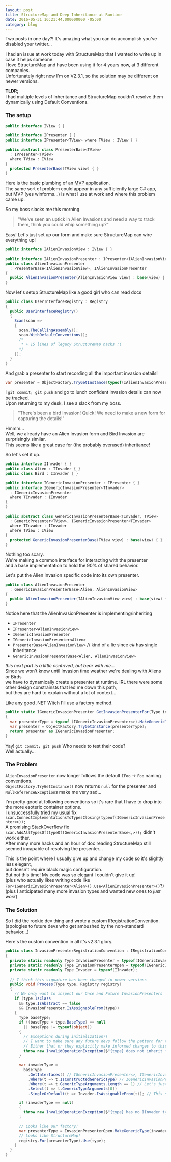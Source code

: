 ```yaml
---
layout: post
title: StructureMap and Deep Inheritance at Runtime
date: 2016-05-31 16:21:44.000000000 -05:00
category: blog
---
```


Two posts in one day?! It's amazing what you can do accomplish you've disabled your twitter...

I had an issue at work today with StructureMap that I wanted to write up in case it helps someone.  
I love StructureMap and have been using it for 4 years now, at 3 different companies.  
Unfortunately right now I'm on V2.3.1, so the solution may be different on newer versions.

**TLDR**;  
I had multiple levels of Inheritance and StructureMap couldn't resolve them dynamically using Default Conventions.

### The setup ###

```csharp
public interface IView { }
    
public interface IPresenter { }
public interface IPresenter<TView> where TView : IView { }
    
public abstract class PresenterBase<TView> 
  : IPresenter<TView> 
  where TView : IView
{
  protected PresenterBase(TView view) { }
}
```

Here is the basic plumbing of an [MVP][0] application.  
The same sort of problem could appear in any sufficiently large C# app,  
but MVP (yes winforms...) is what I use at work and where this problem came up.

So my boss slacks me this morning.

> "We've seen an uptick in Alien Invasions and need a way to track them, think you could whip something up?"

Easy! Let's just set up our form and make sure StructureMap can wire everything up!

```csharp
public interface IAlienInvasionView : IView { }
    
public interface IAlienInvasionPresenter : IPresenter<IAlienInvasionView> { }
public class AlienInvasionPresenter
  : PresenterBase<IAlienInvasionView>, IAlienInvasionPresenter
{
  public AlienInvasionPresenter(AlienInvasionView view) : base(view) { }
}
```

Now let's setup StructureMap like a good girl who can read docs

```csharp
public class UserInterfaceRegistry : Registry
{
  public UserInterfaceRegistry()
  {
    Scan(scan => 
    {
      scan.TheCallingAssembly();
      scan.WithDefaultConventions();
      /* 
       * + 15 lines of legacy StructureMap hacks :(
      */
    });
  }
}
```

And grab a presenter to start recording all the important invasion details!

```csharp
var presenter = ObjectFactory.TryGetInstance(typeof(IAlienInvasionPresenter));
```

I `git commit; git push` and go to lunch confident invasion details can now be tracked.  
Upon returning to my desk, I see a slack from my boss.

> "There's been a bird Invasion! Quick! We need to make a new form for capturing the details!"

Hmmm...  
Well, we already have an Alien Invasion form and Bird Invasion are surprisingly similar.  
This seems like a great case for (the probably overused) inheritance!

So let's set it up.

```csharp
public interface IInvader { }
public class Alien : IInvader { }
public class Bird : IInvader { }
    
public interface IGenericInvasionPresenter : IPresenter { }
public interface IGenericInvasionPresenter<TInvader> 
  : IGenericInvasionPresenter 
  where TInvader : IInvader
{
}
    
public abstract class GenericInvasionPresenterBase<TInvader, TView> 
  : GenericPresenter<TView>, IGenericInvasionPresenter<TInvader>
  where TInvader : IInvader 
  where TView : IView
{
  protected GenericInvasionPresenterBase(TView view) : base(view) { }
}
```

Nothing too scary.  
We're making a common interface for interacting with the presenter  
and a base implementation to hold the 90% of shared behavior.

Let's put the Alien Invasion specific code into its own presenter.

```csharp
public class AlienInvasionPresenter
  : GenericInvasionPresenterBase<Alien, AlienInvasionView>
{
  public AlienInvasionPresenter(IAlienInvasionView view) : base(view) { }
}
```

Notice here that the AlienInvasionPresenter is implementing/inheriting

* `IPresenter`
* `IPresenter<AlienInvasionView>`
* `IGenericInvasionPresenter`
* `IGenericInvasionPresenter<Alien>`
* `PresenterBase<AlienInvasionView>` // kind of a lie since c# has single inheritance
* `GenericInvasionPresenterBase<Alien, AlienInvasionView>`

*this next part is a little contrived, but bear with me...*  
Since we won't know until Invasion time weather we're dealing with Aliens or Birds  
we have to dynamically create a presenter at runtime.
IRL there were some other design constrainsts that led me down this path,  
but they are hard to explain without a lot of context...

Like any good .NET Witch I'll use a factory method.

```csharp
public static IGenericInvasionPresenter GetInvasionPresenterFor(Type invaderType)
{
  var presenterType = typeof (IGenericInvasionPresenter<>).MakeGenericType(invaderType);
  var presenter = ObjectFactory.TryGetInstance(presenterType);
  return presenter as IGenericInvasionPresenter;
}
```

Yay! `git commit; git push` Who needs to test their code?  
Well actually...

### The Problem ###

`AlienInvasionPresenter` now longer follows the default `IFoo` -> `Foo` naming conventions.  
`ObjectFactory.TryGetInstance()` now returns `null` for the presenter and `NullReferenceException`s make me very sad...

I'm pretty good at following conventions so it's rare that I have to drop into the more esoteric container options.  
I unsuccessfully tried my usual fix `scan.ConnectImplementationsToTypesClosing(typeof(IGenericInvasionPresenter<>));`  
A promising StackOverflow fix `scan.AddAllTypesOf(typeOf(GenericInvasionPresenterBase<,>));` didn't work either.  
After many more hacks and an hour of doc reading StructureMap still seemed incapable of resolving the presenter...

This is the point where I usually give up and change my code so it's slightly less elegant,  
but doesn't require black magic configuration.  
But not this time! My code was so elegant I couldn't give it up!  
(plus who actually likes writing code like `For<IGenericInvasionPresenter<Alien>().Use<AlienInvasionPresenter>()`?)  
(plus I anticipated many more invasion types and wanted new ones to *just work*)

### The Solution ###

So I did the rookie dev thing and wrote a custom IRegistrationConvention.  
(apologies to future devs who get ambushed by the non-standard behavior...)

Here's the custom convention in all it's v2.3.1 glory.

```csharp
public class InvasionPresenterRegistrationConvention : IRegistrationConvention
{
  private static readonly Type InvasionPresenter = typeof(IGenericInvasionPresenter);
  private static readonly Type InvasionPresenterOpen = typeof(IGenericInvasionPresenter<>);
  private static readonly Type Invader = typeof(IInvader);
 
  // I think this signature has been changed in newer versions
  public void Process(Type type, Registry registry)
  {
    // We only want to inspect our Once and Future InvasionPresenters
    if (type.IsClass 
      && type.IsAbstract == false 
      && InvasionPresenter.IsAssignableFrom(type))
    {
      Type baseType;
      if ((baseType = type.BaseType) == null
        || baseType != typeof(object))
      {
        // Exceptions during initialization?! 
        // I want to make sure any future devs follow the pattern for the AutoMagic
        // Either that or they explicitly make informed changes to this code
        throw new InvalidOperationException($"{type} does not inherit from GenericInvasionPresenterBase!");
      }
    
      var invaderType =
        baseType
          .GetInterfaces() // IGenericInvasionPresenter<>, IGenericInvasionPresenter, IPresenter<>, IPresenter
          .Where(t => t.IsConstructedGenericType) // IGenericInvasionPresenter<>, IPresenter<>
          .Where(t => t.GenericTypeArguments.Length == 1) // Let's just be safe?
          .Select(t => t.GenericTypeArguments[0])
          .SingleOrDefault(t => Invader.IsAssignableFrom(t)); // This should give us the IInvader we care about

      if (invaderType == null)
      {
        throw new InvalidOperationException($"{type} has no IInvader type parameter!");
      }

      // Looks like our factory!
      var presenterType = InvasionPresenterOpen.MakeGenericType(invaderType);
      // Looks like StructureMap!
      registry.For(presenterType).Use(type);
    }
  }
}
```



[0]: http://codebetter.com/jeremymiller/2007/07/26/the-build-your-own-cab-series-table-of-contents/
